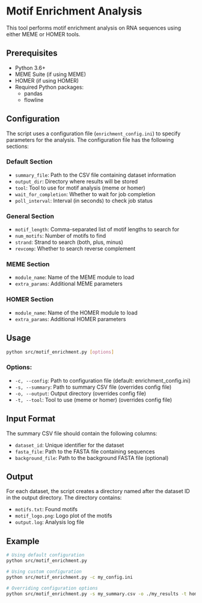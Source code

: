 # Motif Enrichment Analysis

This tool performs motif enrichment analysis on RNA sequences using either MEME or HOMER tools.

## Prerequisites

- Python 3.6+
- MEME Suite (if using MEME)
- HOMER (if using HOMER)
- Required Python packages:
  - pandas
  - flowline

## Configuration

The script uses a configuration file (`enrichment_config.ini`) to specify parameters for the analysis. The configuration file has the following sections:

### Default Section
- `summary_file`: Path to the CSV file containing dataset information
- `output_dir`: Directory where results will be stored
- `tool`: Tool to use for motif analysis (meme or homer)
- `wait_for_completion`: Whether to wait for job completion
- `poll_interval`: Interval (in seconds) to check job status

### General Section
- `motif_length`: Comma-separated list of motif lengths to search for
- `num_motifs`: Number of motifs to find
- `strand`: Strand to search (both, plus, minus)
- `revcomp`: Whether to search reverse complement

### MEME Section
- `module_name`: Name of the MEME module to load
- `extra_params`: Additional MEME parameters

### HOMER Section
- `module_name`: Name of the HOMER module to load
- `extra_params`: Additional HOMER parameters

## Usage

```bash
python src/motif_enrichment.py [options]
```

### Options:
- `-c, --config`: Path to configuration file (default: enrichment_config.ini)
- `-s, --summary`: Path to summary CSV file (overrides config file)
- `-o, --output`: Output directory (overrides config file)
- `-t, --tool`: Tool to use (meme or homer) (overrides config file)

## Input Format

The summary CSV file should contain the following columns:
- `dataset_id`: Unique identifier for the dataset
- `fasta_file`: Path to the FASTA file containing sequences
- `background_file`: Path to the background FASTA file (optional)

## Output

For each dataset, the script creates a directory named after the dataset ID in the output directory. The directory contains:
- `motifs.txt`: Found motifs
- `motif_logo.png`: Logo plot of the motifs
- `output.log`: Analysis log file

## Example

```bash
# Using default configuration
python src/motif_enrichment.py

# Using custom configuration
python src/motif_enrichment.py -c my_config.ini

# Overriding configuration options
python src/motif_enrichment.py -s my_summary.csv -o ./my_results -t homer
```

